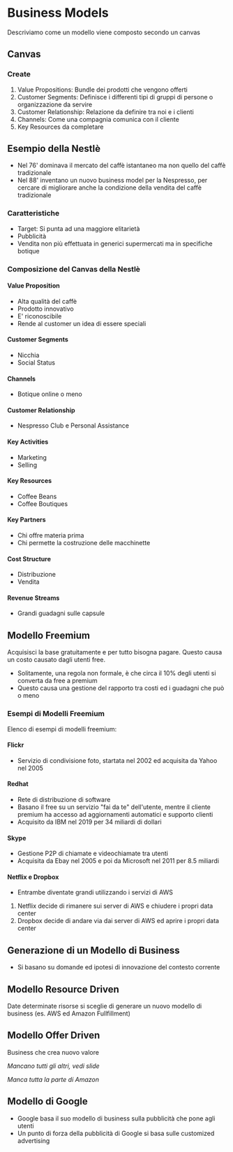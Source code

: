 # Business Models

Descriviamo come un modello viene composto secondo un canvas

## Canvas

### Create

1. Value Propositions: Bundle dei prodotti che vengono offerti
2. Customer Segments: Definisce i differenti tipi di gruppi di persone o organizzazione da servire
3. Customer Relationship: Relazione da definire tra noi e i clienti
4. Channels: Come una compagnia comunica con il cliente
5. Key Resources
    da completare

## Esempio della Nestlè

- Nel 76' dominava il mercato del caffè istantaneo ma non quello del caffè tradizionale
- Nel 88' inventano un nuovo business model per la Nespresso, per cercare di migliorare anche la condizione della vendita del caffè tradizionale

### Caratteristiche

- Target: Si punta ad una maggiore elitarietà
- Pubblicità
- Vendita non più effettuata in generici supermercati ma in specifiche botique

### Composizione del Canvas della Nestlè

#### Value Proposition

- Alta qualità del caffè
- Prodotto innovativo
- E' riconoscibile
- Rende al customer un idea di essere speciali

#### Customer Segments

- Nicchia
- Social Status

#### Channels

- Botique online o meno

#### Customer Relationship

- Nespresso Club e Personal Assistance

#### Key Activities

- Marketing
- Selling

#### Key Resources

- Coffee Beans
- Coffee Boutiques

#### Key Partners

- Chi offre materia prima
- Chi permette la costruzione delle macchinette

#### Cost Structure

- Distribuzione
- Vendita

#### Revenue Streams

- Grandi guadagni sulle capsule

## Modello Freemium

Acquisisci la base gratuitamente e per tutto bisogna pagare. Questo causa un costo causato dagli utenti free.

- Solitamente, una regola non formale, è che circa il 10% degli utenti si converta da free a premium
- Questo causa una gestione del rapporto tra costi ed i guadagni che può o meno 

### Esempi di Modelli Freemium

Elenco di esempi di modelli freemium:

#### Flickr

- Servizio di condivisione foto, startata nel 2002 ed acquisita da Yahoo nel 2005

#### Redhat

- Rete di distribuzione di software
- Basano il free su un servizio "fai da te" dell'utente, mentre il cliente premium ha accesso ad aggiornamenti automatici e supporto clienti
- Acquisito da IBM nel 2019 per 34 miliardi di dollari

#### Skype

- Gestione P2P di chiamate e videochiamate tra utenti
- Acquisita da Ebay nel 2005 e poi da Microsoft nel 2011 per 8.5 miliardi

#### Netflix e Dropbox

- Entrambe diventate grandi utilizzando i servizi di AWS
1. Netflix decide di rimanere sui server di AWS e chiudere i propri data center
2. Dropbox decide di andare via dai server di AWS ed aprire i propri data center

## Generazione di un Modello di Business

- Si basano su domande ed ipotesi di innovazione del contesto corrente

## Modello Resource Driven

Date determinate risorse si sceglie di generare un nuovo modello di business (es. AWS ed Amazon Fullfillment)

## Modello Offer Driven

Business che crea nuovo valore

*Mancano tutti gli altri, vedi slide*

*Manca tutta la parte di Amazon*

## Modello di Google

- Google basa il suo modello di business sulla pubblicità che pone agli utenti
- Un punto di forza della pubblicità di Google si basa sulle customized advertising